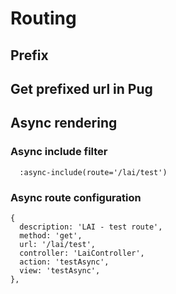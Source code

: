 # Routing

## Prefix

## Get prefixed url in Pug

## Async rendering

### Async include filter
```
  :async-include(route='/lai/test')
```
### Async route configuration
```
{
  description: 'LAI - test route',
  method: 'get',
  url: '/lai/test',
  controller: 'LaiController',
  action: 'testAsync',
  view: 'testAsync',
},
```